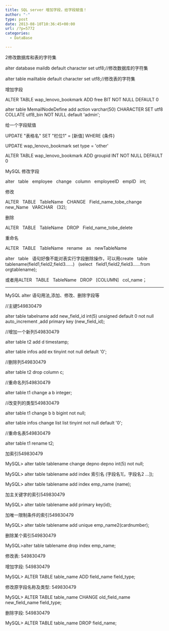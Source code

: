 ```yaml
---
title: SQL server 增加字段，给字段赋值！
author: "-"
type: post
date: 2013-08-10T10:36:45+00:00
url: /?p=5772
categories:
  - DataBase

---
```

2修改数据库和表的字符集
  
alter database maildb default character set utf8;//修改数据库的字符集
  
alter table mailtable default character set utf8;//修改表的字符集

增加字段
  
ALTER TABLE wap_lenovo_bookmark ADD free BIT NOT NULL DEFAULT 0

alter table MemailNodeDefine add action varchar(50) CHARACTER SET utf8 COLLATE utf8_bin NOT NULL default 'admin';

给一个字段赋值
  
UPDATE "表格名" SET "栏位1" = [新值] WHERE {条件}

UPDATE wap_lenovo_bookmark set type = 'other'

ALTER TABLE wap_lenovo_bookmark ADD groupid INT NOT NULL DEFAULT 0

MySQL 修改字段
  
alter   table   employee   change   column   employeeID   empID   int;

修改
  
ALTER   TABLE   TableName   CHANGE   Field_name_tobe_change   new_Name   VARCHAR   (32);
  
删除
  
ALTER   TABLE   TableName   DROP   Field_name_tobe_delete
  
重命名
  
ALTER   TABLE   TableName   rename   as   newTableName

alter   table   语句好像不能对表实行字段删除操作，可以用create   table   tablename(field1,field2,field3......)   (select   field1,field2,field3......from   orgtablename);
  
或者用ALTER   TABLE   TableName   DROP   [COLUMN]   col_name；
  
---------------------
  
MySQL alter 语句用法,添加、修改、删除字段等

//主键549830479

alter table tabelname add new_field_id int(5) unsigned default 0 not null auto_increment ,add primary key (new_field_id);
  
//增加一个新列549830479

alter table t2 add d timestamp;
  
alter table infos add ex tinyint not null default '0';
  
//删除列549830479

alter table t2 drop column c;
  
//重命名列549830479

alter table t1 change a b integer;

//改变列的类型549830479

alter table t1 change b b bigint not null;
  
alter table infos change list list tinyint not null default '0';

//重命名表549830479

alter table t1 rename t2;
  
加索引549830479

MySQL> alter table tablename change depno depno int(5) not null;
  
MySQL> alter table tablename add index 索引名 (字段名1[，字段名2 …]);
  
MySQL> alter table tablename add index emp_name (name);
  
加主关键字的索引549830479

MySQL> alter table tablename add primary key(id);
  
加唯一限制条件的索引549830479

MySQL> alter table tablename add unique emp_name2(cardnumber);
  
删除某个索引549830479

MySQL>alter table tablename drop index emp_name;
  
修改表: 549830479

增加字段: 549830479

MySQL> ALTER TABLE table_name ADD field_name field_type;
  
修改原字段名称及类型: 549830479

MySQL> ALTER TABLE table_name CHANGE old_field_name new_field_name field_type;
  
删除字段: 549830479

MySQL> ALTER TABLE table_name DROP field_name;